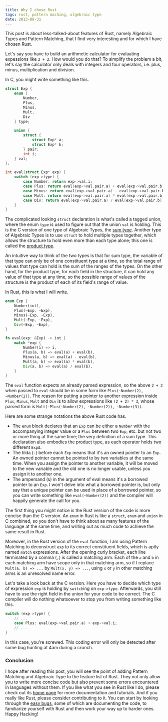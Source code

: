 ```yaml
---
title: Why I chose Rust
tags: rust, pattern maching, algebraic type
date: 2013-08-31
---
```

This post is about less-talked-about features of Rust, namely Algebraic Types and Pattern Matching, that I find very interesting and for which I have chosen Rust.

Let's say you have to build an arithmetic calculator for evaluating expessions like `2 + 2`. How would you do that? To simplify the problem a bit, let's say the calculator only deals with integers and four operators, i.e. plus, minus, multiplication and division.

In C, you might write something like this.

```c
struct Exp {
    enum {
        Number,
        Plus,
        Minus,
        Mult,
        Div
    } type;

    union {
        struct {
            struct Exp* a;
            struct Exp* b;
        } pair;
        int i;
    } val;
};

int eval(struct Exp* exp) {
    switch (exp->type) {
        case Number: return exp->val.i;
        case Plus: return eval(exp->val.pair.a) + eval(exp->val.pair.b);
        case Minus: return eval(exp->val.pair.a) - eval(exp->val.pair.b);
        case Mult: return eval(exp->val.pair.a) * eval(exp->val.pair.b);
        case Div: return eval(exp->val.pair.a) / eval(exp->val.pair.b);
    }
}
```

The complicated looking `struct` declaration is what's called a tagged union, where the enum `type` is used to figure out that the union `val` is holding. This is the C version of one type of Algebraic Types, the [sum type](http://en.wikipedia.org/wiki/Sum_type). Another type of Algebraic Types is to use `struct` to hold multiple types together, which allows the structure to hold even more than each type alone; this one is called the [product type](Ahttp://en.wikipedia.org/wiki/Product_type).

An intuitive way to think of the two types is that for sum type, the variable of that type can only be of one constituent type at a time, so the total range of values that type can hold is the sum of the ranges of the types. On the other hand, for the product type, for each field in the structure, it can hold any value of that type at any time, so the possible range of values of the structure is the product of each of its field's range of value.

In Rust, this is what I will write.

```rust
enum Exp {
    Number(int),
    Plus(~Exp, ~Exp),
    Minus(~Exp, ~Exp),
    Mult(~Exp, ~Exp),
    Div(~Exp, ~Exp),
}

fn eval(exp: &Exp) -> int {
    match *exp {
        Number(i) => i,
        Plus(a, b) => eval(a) + eval(b),
        Minus(a, b) => eval(a) - eval(b),
        Mult(a, b) => eval(a) * eval(b),
        Div(a, b) => eval(a) / eval(b),
    }
}
```

The `eval` function expects an already parsed expression, so the above `2 + 2` when passed to `eval` should be in some form like `Plus(~Number(2), ~Number(2))`. The reason for putting a pointer to another expression inside `Plus`, `Minus`, `Mult` and `Div` is to allow expressions like `(2 + 2) * 3`, whose parsed form is `Mult(~Plus(~Number(2), ~Number(2)), ~Number(3))`.

Here are some strange notations the above Rust code has.

* The `enum` block declares that an `Exp` can be either a `Number` with the accompanying integer value or a `Plus` between two `Exp`, etc. but not two or more thing at the same time; the very definition of a sum type. This declaration also embodies the product type, as each operator holds two different `Exp`s.
* The tilda (`~`) before each `Exp` means that it's an owned pointer to an `Exp`. An owned pointer cannot be pointed to by two variables at the same time. When you assign the pointer to another variable, it will be moved to the new variable and the old one is no longer usable, unless you assign it to another one.
* The ampersand (`&`) in the argument of eval means it's a borrowed pointer to an `Exp`. I won't delve into what a borrowed pointer is, but only say that a unique pointer can be used in place of a borrowed pointer, so you can write something like `eval(~Number(2))` and the compiler will happily generate the call for you.

The first thing you might notice is the Rust version of the code is more concise than the C version. An `enum` in Rust is like a `struct`, `enum` and `union` in C combined, so you don't have to think about as many features of the language at the same time, and writing out as much code to achieve the same result in Rust.

Moreover, in the Rust version of the `eval` function, I am using Pattern Matching to deconstruct `exp` to its correct constituent fields, which is aptly named `match` expressions. After the opening curly bracket, each line terminated by a comma (`,`) is called a matching arm. Each of the `a` and `b` in each matching arm have scope only in that matching arm, so if I replace `Mult(a, b) => ...` by `Mult(x, y) => ...`, using `x` or `y` in other matching arms is an unresolved name error.

Let's take a look back at the C version. Here you have to decide which type of expression `exp` is holding by `switch`ing on `exp->type`. Afterwards, you still have to use the right field in the union for your code to be correct. The C compiler will do nothing whatsoever to stop you from writing something like this.

```c
switch (exp->type) {
    // ...
    case Plus: eval(exp->val.pair.a) + exp->val.i;
    // ...
}
```

In this case, you're screwed. This coding error will only be detected after some bug hunting at 4am during a crunch.

### Conclusion
I hope after reading this post, you will see the point of adding Pattern Matching and Algebraic Type to the feature list of Rust. They not only allow you to write more concise code but also prevent some errors encountered in languages without them. If you like what you see in Rust like I do, please check out its [home page](http://rust-lang.org) for more documentation and tutorials. And if you really like Rust, please consider contributing to it. You can start by looking through the [easy bugs](https://github.com/mozilla/rust/issues?labels=E-easy&page=1&state=open), some of which are documenting the code, to familiarize yourself with Rust and then work your way up to harder ones. Happy Hacking!
